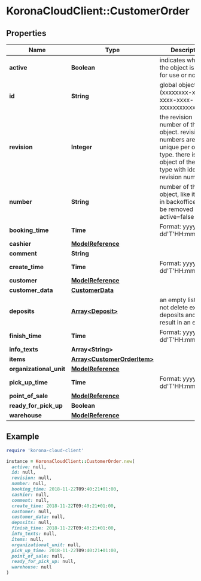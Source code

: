 # KoronaCloudClient::CustomerOrder

## Properties

| Name | Type | Description | Notes |
| ---- | ---- | ----------- | ----- |
| **active** | **Boolean** | indicates whether the object is active for use or not | [optional][readonly] |
| **id** | **String** | global object uuid (xxxxxxxx-xxxx-xxxx-xxxx-xxxxxxxxxxxx) | [optional] |
| **revision** | **Integer** | the revision number of the object. revision numbers are unique per object-type. there is is no object of the same type with identical revision numbers. | [optional][readonly] |
| **number** | **String** | number of the object, like it is set in backoffice; will be removed when active&#x3D;false | [optional] |
| **booking_time** | **Time** | Format: yyyy-MM-dd&#39;T&#39;HH:mm:ssXXX | [optional] |
| **cashier** | [**ModelReference**](ModelReference.md) |  | [optional] |
| **comment** | **String** |  | [optional] |
| **create_time** | **Time** | Format: yyyy-MM-dd&#39;T&#39;HH:mm:ssXXX | [optional] |
| **customer** | [**ModelReference**](ModelReference.md) |  | [optional] |
| **customer_data** | [**CustomerData**](CustomerData.md) |  | [optional] |
| **deposits** | [**Array&lt;Deposit&gt;**](Deposit.md) | an empty list will not delete existing deposits and will result in an error | [optional] |
| **finish_time** | **Time** | Format: yyyy-MM-dd&#39;T&#39;HH:mm:ssXXX | [optional] |
| **info_texts** | **Array&lt;String&gt;** |  | [optional] |
| **items** | [**Array&lt;CustomerOrderItem&gt;**](CustomerOrderItem.md) |  | [optional] |
| **organizational_unit** | [**ModelReference**](ModelReference.md) |  | [optional] |
| **pick_up_time** | **Time** | Format: yyyy-MM-dd&#39;T&#39;HH:mm:ssXXX | [optional] |
| **point_of_sale** | [**ModelReference**](ModelReference.md) |  | [optional] |
| **ready_for_pick_up** | **Boolean** |  | [optional] |
| **warehouse** | [**ModelReference**](ModelReference.md) |  | [optional] |

## Example

```ruby
require 'korona-cloud-client'

instance = KoronaCloudClient::CustomerOrder.new(
  active: null,
  id: null,
  revision: null,
  number: null,
  booking_time: 2018-11-22T09:40:21+01:00,
  cashier: null,
  comment: null,
  create_time: 2018-11-22T09:40:21+01:00,
  customer: null,
  customer_data: null,
  deposits: null,
  finish_time: 2018-11-22T09:40:21+01:00,
  info_texts: null,
  items: null,
  organizational_unit: null,
  pick_up_time: 2018-11-22T09:40:21+01:00,
  point_of_sale: null,
  ready_for_pick_up: null,
  warehouse: null
)
```

